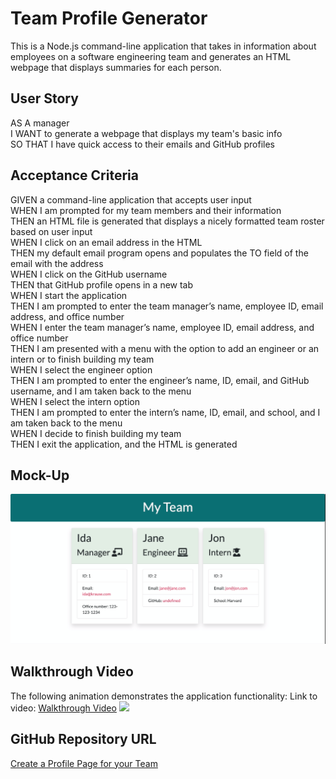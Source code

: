 # Team Profile Generator

This is a Node.js command-line application that takes in information about employees on a software engineering team and generates an HTML webpage that displays summaries for each person.

## User Story
AS A manager<br />
I WANT to generate a webpage that displays my team's basic info<br />
SO THAT I have quick access to their emails and GitHub profiles<br />

## Acceptance Criteria

GIVEN a command-line application that accepts user input<br />
WHEN I am prompted for my team members and their information<br />
THEN an HTML file is generated that displays a nicely formatted team roster based on user input<br />
WHEN I click on an email address in the HTML<br />
THEN my default email program opens and populates the TO field of the email with the address<br />
WHEN I click on the GitHub username<br />
THEN that GitHub profile opens in a new tab<br />
WHEN I start the application<br />
THEN I am prompted to enter the team manager’s name, employee ID, email address, and office number<br />
WHEN I enter the team manager’s name, employee ID, email address, and office number<br />
THEN I am presented with a menu with the option to add an engineer or an intern or to finish building my team<br />
WHEN I select the engineer option<br />
THEN I am prompted to enter the engineer’s name, ID, email, and GitHub username, and I am taken back to the menu<br />
WHEN I select the intern option<br />
THEN I am prompted to enter the intern’s name, ID, email, and school, and I am taken back to the menu<br />
WHEN I decide to finish building my team<br />
THEN I exit the application, and the HTML is generated<br />

## Mock-Up
<img src="assets/screenshot.png">

## Walkthrough Video
The following animation demonstrates the application functionality:
Link to video: <a href="https://www.dropbox.com/s/376hocg3fu5ghx1/Untitled_%20Oct%2013%2C%202020%207_38%20PM.mp4?dl=0">Walkthrough Video</a>
<img src="assets/screen-recording.gif">

## GitHub Repository URL
<a href="https://github.com/igk1024/team-profile-generator" target="_blank">Create a Profile Page for your Team</a>
